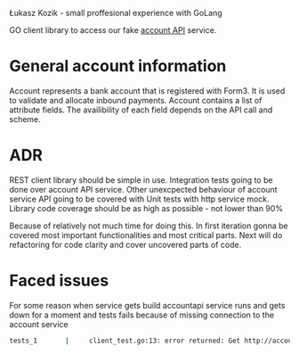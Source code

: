 Łukasz Kozik - small proffesional experience with GoLang 

GO client library to access our fake [account API](http://api-docs.form3.tech/api.html#organisation-accounts) service.

# General account information
Account represents a bank account that is registered with Form3. It is used to validate and allocate inbound payments.
Account contains a list of attribute fields. The availibility of each field depends on the API call and scheme.

# ADR
REST client library should be simple in use.
Integration tests going to be done over account API service. 
Other unexcpected behaviour of account service API going to be covered with Unit tests with http service mock.
Library code coverage should be as high as possible - not lower than 90%

Because of relatively not much time for doing this. In first iteration gonna be covered most important functionalities
and most critical parts. Next will do refactoring for code clarity and cover uncovered parts of code.


# Faced issues 
For some reason when service gets build accountapi service runs and gets down for a moment and tests fails because of missing 
connection to the account service

```bash
tests_1       |     client_test.go:13: error returned: Get http://accountapi:8080/v1/organisation/accounts: dial tcp 192.168.128.4:8080: connect: connection refused
```